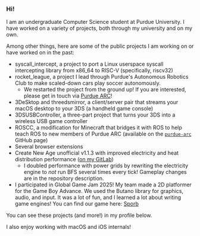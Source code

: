 ### Hi!

I am an undergraduate Computer Science student at Purdue University. I have worked on a variety of projects, both through my university and on my own.

Among other things, here are some of the public projects I am working on or have worked on in the past:
 - syscall_intercept, a project to port a Linux userspace syscall intercepting library from x86_64 to RISC-V (specifically, riscv32)
 - rocket_league, a project I lead through Purdue's Autonomous Robotics Club to make scaled-down cars play soccer autonomously.
   - We restarted the project from the ground up! If you are interested, please get in touch via [Purdue ARC](https://purduearc.com)!
 - 3DeSktop and threedsmirror, a client/server pair that streams your macOS desktop to your 3DS (a handheld game console)
 - 3DSUSBController, a three-part project that turns your 3DS into a wireless USB game controller
 - ROSCC, a modification for Minecraft that bridges it with ROS to help teach ROS to new members of Purdue ARC (available on the [`purdue-arc`](https://github.com/purdue-arc) GitHub page)
 - Several browser extensions
 - Create New Age unofficial v1.1.3 with improved electricity and heat distribution performance ([on my GitLab](https://gitlab.com/jcrm1/create-new-age-newnetworks/-/tree/forge))
   - I doubled performance with power grids by rewriting the electricity engine to *not* run BFS several times every tick! Gameplay changes are in the repository description.
 - I participated in Global Game Jam 2025! My team made a 2D platformer for the Game Boy Advance. We used the Butano library for graphics, audio, and input. It was a lot of fun, and I learned a lot about writing game engines! You can find our game here: [Sporb](https://github.com/ArtemiiAkhunov/Sporb)

You can see these projects (and more!) in my profile below.

I also enjoy working with macOS and iOS internals!
